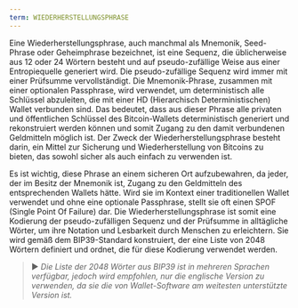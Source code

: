 ```yaml
---
term: WIEDERHERSTELLUNGSPHRASE
---
```


Eine Wiederherstellungsphrase, auch manchmal als Mnemonik, Seed-Phrase oder Geheimphrase bezeichnet, ist eine Sequenz, die üblicherweise aus 12 oder 24 Wörtern besteht und auf pseudo-zufällige Weise aus einer Entropiequelle generiert wird. Die pseudo-zufällige Sequenz wird immer mit einer Prüfsumme vervollständigt. Die Mnemonik-Phrase, zusammen mit einer optionalen Passphrase, wird verwendet, um deterministisch alle Schlüssel abzuleiten, die mit einer HD (Hierarchisch Deterministischen) Wallet verbunden sind. Das bedeutet, dass aus dieser Phrase alle privaten und öffentlichen Schlüssel des Bitcoin-Wallets deterministisch generiert und rekonstruiert werden können und somit Zugang zu den damit verbundenen Geldmitteln möglich ist. Der Zweck der Wiederherstellungsphrase besteht darin, ein Mittel zur Sicherung und Wiederherstellung von Bitcoins zu bieten, das sowohl sicher als auch einfach zu verwenden ist.

Es ist wichtig, diese Phrase an einem sicheren Ort aufzubewahren, da jeder, der im Besitz der Mnemonik ist, Zugang zu den Geldmitteln des entsprechenden Wallets hätte. Wird sie im Kontext einer traditionellen Wallet verwendet und ohne eine optionale Passphrase, stellt sie oft einen SPOF (Single Point Of Failure) dar. Die Wiederherstellungsphrase ist somit eine Kodierung der pseudo-zufälligen Sequenz und der Prüfsumme in alltägliche Wörter, um ihre Notation und Lesbarkeit durch Menschen zu erleichtern. Sie wird gemäß dem BIP39-Standard konstruiert, der eine Liste von 2048 Wörtern definiert und ordnet, die für diese Kodierung verwendet werden.

> ► *Die Liste der 2048 Wörter aus BIP39 ist in mehreren Sprachen verfügbar, jedoch wird empfohlen, nur die englische Version zu verwenden, da sie die von Wallet-Software am weitesten unterstützte Version ist.*